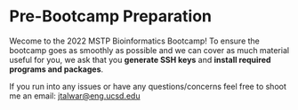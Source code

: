 # Pre-Bootcamp Preparation
Wecome to the 2022 MSTP Bioinformatics Bootcamp! To ensure the bootcamp goes as smoothly as possible and we can cover as much material useful for you, we ask that you **generate SSH keys** and **install required programs and packages**. 

If you run into any issues or have any questions/concerns feel free to shoot me an email: jtalwar@eng.ucsd.edu



